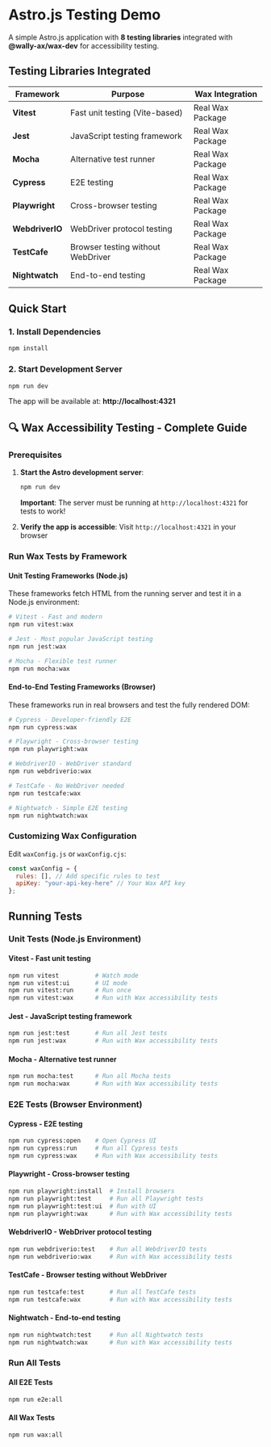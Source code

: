 # Astro.js Testing Demo

A simple Astro.js application with **8 testing libraries** integrated with **@wally-ax/wax-dev** for accessibility testing.


##  Testing Libraries Integrated

| Framework | Purpose | Wax Integration |
|-----------|---------|-----------------|
| **Vitest** | Fast unit testing (Vite-based) |  Real Wax Package |
| **Jest** | JavaScript testing framework |  Real Wax Package |
| **Mocha** | Alternative test runner |  Real Wax Package |
| **Cypress** | E2E testing |  Real Wax Package |
| **Playwright** | Cross-browser testing |  Real Wax Package |
| **WebdriverIO** | WebDriver protocol testing |  Real Wax Package |
| **TestCafe** | Browser testing without WebDriver |  Real Wax Package |
| **Nightwatch** | End-to-end testing |  Real Wax Package |

##  Quick Start

### 1. Install Dependencies
```bash
npm install
```

### 2. Start Development Server
```bash
npm run dev
```

The app will be available at: **http://localhost:4321**

## 🔍 Wax Accessibility Testing - Complete Guide



###  Prerequisites

1. **Start the Astro development server**:
   ```bash
   npm run dev
   ```
    **Important**: The server must be running at `http://localhost:4321` for tests to work!

2. **Verify the app is accessible**: Visit `http://localhost:4321` in your browser

###  Run Wax Tests by Framework

#### **Unit Testing Frameworks (Node.js)**

These frameworks fetch HTML from the running server and test it in a Node.js environment:

```bash
# Vitest - Fast and modern
npm run vitest:wax

# Jest - Most popular JavaScript testing
npm run jest:wax  

# Mocha - Flexible test runner
npm run mocha:wax
```

#### **End-to-End Testing Frameworks (Browser)**

These frameworks run in real browsers and test the fully rendered DOM:

```bash
# Cypress - Developer-friendly E2E
npm run cypress:wax

# Playwright - Cross-browser testing  
npm run playwright:wax

# WebdriverIO - WebDriver standard
npm run webdriverio:wax

# TestCafe - No WebDriver needed
npm run testcafe:wax

# Nightwatch - Simple E2E testing
npm run nightwatch:wax
```



###  Customizing Wax Configuration

Edit `waxConfig.js` or `waxConfig.cjs`:

```javascript
const waxConfig = {
  rules: [], // Add specific rules to test
  apiKey: "your-api-key-here" // Your Wax API key
};
```


##  Running Tests

### **Unit Tests (Node.js Environment)**

#### **Vitest** - Fast unit testing
```bash
npm run vitest          # Watch mode
npm run vitest:ui       # UI mode
npm run vitest:run      # Run once
npm run vitest:wax      # Run with Wax accessibility tests
```

#### **Jest** - JavaScript testing framework
```bash
npm run jest:test       # Run all Jest tests
npm run jest:wax        # Run with Wax accessibility tests
```

#### **Mocha** - Alternative test runner
```bash
npm run mocha:test      # Run all Mocha tests
npm run mocha:wax       # Run with Wax accessibility tests
```

### **E2E Tests (Browser Environment)**

#### **Cypress** - E2E testing
```bash
npm run cypress:open    # Open Cypress UI
npm run cypress:run     # Run all Cypress tests
npm run cypress:wax     # Run with Wax accessibility tests
```

#### **Playwright** - Cross-browser testing
```bash
npm run playwright:install  # Install browsers
npm run playwright:test     # Run all Playwright tests
npm run playwright:test:ui  # Run with UI
npm run playwright:wax      # Run with Wax accessibility tests
```

#### **WebdriverIO** - WebDriver protocol testing
```bash
npm run webdriverio:test    # Run all WebdriverIO tests
npm run webdriverio:wax     # Run with Wax accessibility tests
```

#### **TestCafe** - Browser testing without WebDriver
```bash
npm run testcafe:test       # Run all TestCafe tests
npm run testcafe:wax        # Run with Wax accessibility tests
```

#### **Nightwatch** - End-to-end testing
```bash
npm run nightwatch:test     # Run all Nightwatch tests
npm run nightwatch:wax      # Run with Wax accessibility tests
```

### **Run All Tests**

#### **All E2E Tests**
```bash
npm run e2e:all
```

#### **All Wax Tests**
```bash
npm run wax:all
```

